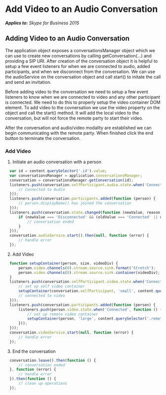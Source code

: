 
# Add Video to an Audio Conversation


 _**Applies to:** Skype for Business 2015_

## Adding Video to an Audio Conversation

The application object exposes a conversationsManager object which we can use to create new conversations by calling getConversation(...) and providing a SIP URI.  After creation of the conversation object it is helpful to setup a few event listeners for when we are connected to audio, added participants, and when we disconnect from the conversation.  We can use the audioService on the conversation object and call start() to initate the call and send an invitation.

Before adding video to the conversation we need to setup a few event listeners to know when we are connected to video and any other participant is connected.  We need to do this to properly setup the video container DOM element.  To add video to the covnersation we use the video property on the object and call the start() method.  It will add the local video to the conversation, but will not force the remote party to start their video.

After the conversation and audio/video modality are established we can begin communicating with the remote party.  When finished click the end button to terminate the conversation.


### Add Video

1. Initiate an audio conversation with a person 

  ```js
    var id = content.querySelector('.id').value;
    var conversationsManager = application.conversationsManager;
    conversation = conversationsManager.getConversation(id);
    listeners.push(conversation.selfParticipant.audio.state.when('Connected', function () {
        // Connected to Audio
    }));
    listeners.push(conversation.participants.added(function (person) {
        // person.displayName() has joined the conversation
    }));
    listeners.push(conversation.state.changed(function (newValue, reason, oldValue) {
        if (newValue === 'Disconnected' && (oldValue === 'Connected' || oldValue === 'Connecting')) {
            // conversation ended
        }
    }));
    conversation.audioService.start().then(null, function (error) {
        // handle error
    });
  ```

2. Add Video

  ```js
    function setupContainer(person, size, videoDiv) {
        person.video.channels(0).stream.source.sink.format('Stretch');
        person.video.channels(0).stream.source.sink.container(videoDiv);
    }
    listeners.push(conversation.selfParticipant.video.state.when('Connected', function () {
        // set up self video container
        setupContainer(conversation.selfParticipant, 'small', content.querySelector('.selfVideoContainer'));
        // connected to video
    }));
    listeners.push(conversation.participants.added(function (person) {
        listeners.push(person.video.state.when('Connected', function () {
            // set up remote video container
            setupContainer(person, 'large', content.querySelector('.remoteVideoContainer'));
        }));
    }));
    conversation.videoService.start(null, function (error) {
        // handle error
    });
  ```

3. End the conversation

  ```js
    conversation.leave().then(function () {
        // conversation ended
    }, function (error) {
        // handle error
    }).then(function () {
        // clean up operations
    });
  ```
